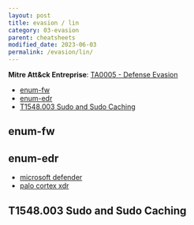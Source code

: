 ```yaml
---
layout: post
title: evasion / lin
category: 03-evasion
parent: cheatsheets
modified_date: 2023-06-03
permalink: /evasion/lin/
---
```


**Mitre Att&ck Entreprise**: [TA0005 - Defense Evasion](https://attack.mitre.org/tactics/TA0005/)

<!-- vscode-markdown-toc -->
* [enum-fw](#enum-fw)
* [enum-edr](#enum-edr)
* [T1548.003 Sudo and Sudo Caching](#T1548.003SudoandSudoCaching)

<!-- vscode-markdown-toc-config
	numbering=false
	autoSave=true
	/vscode-markdown-toc-config -->
<!-- /vscode-markdown-toc -->

## <a name='enum-fw'></a>enum-fw

## <a name='enum-edr'></a>enum-edr

* [microsoft defender](/edr/defender#enum)
* [palo cortex xdr](/edr/xdr#enum) 

## <a name='T1548.003SudoandSudoCaching'></a>T1548.003 Sudo and Sudo Caching
```
```